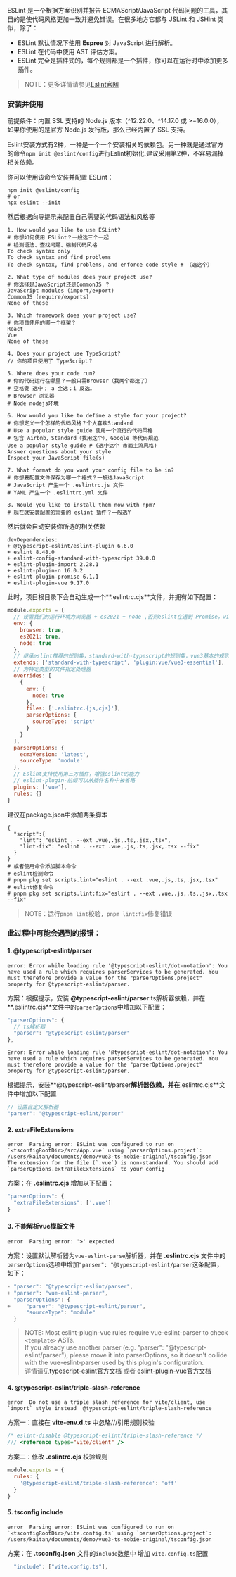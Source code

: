 ESLint 是一个根据方案识别并报告 ECMAScript/JavaScript 代码问题的工具，其目的是使代码风格更加一致并避免错误。在很多地方它都与 JSLint 和 JSHint 类似，除了：

- ESLint 默认情况下使用 **Espree** 对 JavaScript 进行解析。
- ESLint 在代码中使用 AST 评估方案。
- ESLint 完全是插件式的，每个规则都是一个插件，你可以在运行时中添加更多插件。

> NOTE：更多详情请参见[Eslint官网](https://zh-hans.eslint.org/docs/latest/use/getting-started)

### 安装并使用

前提条件：内置 SSL 支持的 Node.js 版本（^12.22.0、^14.17.0 或 >=16.0.0），如果你使用的是官方 Node.js 发行版，那么已经内置了 SSL 支持。

Eslint安装方式有2种，一种是一个一个安装相关的依赖包。另一种就是通过官方的命令`npm init @eslint/config`进行Eslint初始化,建议采用第2种，不容易漏掉相关依赖。

你可以使用该命令安装并配置 ESLint：

```shell
npm init @eslint/config
# or
npx eslint --init
```

然后根据向导提示来配置自己需要的代码语法和风格等

```shell
1. How would you like to use ESLint?
# 你想如何使用 ESLint？一般选三个一起
# 检测语法、查找问题、强制代码风格
To check syntax only
To check syntax and find problems
To check syntax, find problems, and enforce code style # （选这个）

2. What type of modules does your project use?
# 你选择是JavaScript还是CommonJS ？
JavaScript modules (import/export)
CommonJS (require/exports)
None of these

3. Which framework does your project use?
# 你项目使用的哪一个框架？
React
Vue
None of these

4. Does your project use TypeScript?
// 你的项目使用了 TypeScript？

5. Where does your code run?
# 你的代码运行在哪里？一般只需Browser（我两个都选了）
# 空格键 选中； a 全选；i 反选。
# Browser 浏览器
# Node nodejs环境

6. How would you like to define a style for your project?
# 你想定义一个怎样的代码风格？个人喜欢Standard
# Use a popular style guide 使用一个流行的代码风格
# 包含 Airbnb，Standard（我用这个），Google 等代码规范
Use a popular style guide # (选中这个 市面主流风格)
Answer questions about your style
Inspect your JavaScript file(s)

7. What format do you want your config file to be in?
# 你想要配置文件保存为哪一个格式？一般选JavaScript
# JavaScript 产生一个 .eslintrc.js 文件
# YAML 产生一个 .eslintrc.yml 文件

8. Would you like to install them now with npm?
# 现在就安装配置的需要的 eslint 插件？一般选Y
```

然后就会自动安装你所选的相关依赖

```shell
devDependencies:
+ @typescript-eslint/eslint-plugin 6.6.0
+ eslint 8.48.0
+ eslint-config-standard-with-typescript 39.0.0
+ eslint-plugin-import 2.28.1
+ eslint-plugin-n 16.0.2
+ eslint-plugin-promise 6.1.1
+ eslint-plugin-vue 9.17.0
```

此时，项目根目录下会自动生成一个**.eslintrc.cjs**文件，并拥有如下配置：

```js
module.exports = {
  // 设置我们的运行环境为浏览器 + es2021 + node ,否则eslint在遇到 Promise，window等全局对象时会报错
  env: {
    browser: true,
    es2021: true,
    node: true
  },
  // 继承eslint推荐的规则集，standard-with-typescript的规则集，vue3基本的规则集，
  extends: ['standard-with-typescript', 'plugin:vue/vue3-essential'],
  // 为特定类型的文件指定处理器
  overrides: [
    {
      env: {
        node: true
      },
      files: ['.eslintrc.{js,cjs}'],
      parserOptions: {
        sourceType: 'script'
      }
    }
  ],
  parserOptions: {
    ecmaVersion: 'latest',
    sourceType: 'module'
  },
  // Eslint支持使用第三方插件，增强eslint的能力
  // eslint-plugin-前缀可以从插件名称中被省略
  plugins: ['vue'],
  rules: {}
}
```

建议在package.json中添加两条脚本

```shell
{
  "script":{
    "lint": "eslint . --ext .vue,.js,.ts,.jsx,.tsx",
    "lint-fix": "eslint . --ext .vue,.js,.ts,.jsx,.tsx --fix"
  }
}
# 或者使用命令添加脚本命令
# eslint检测命令
# pnpm pkg set scripts.lint="eslint . --ext .vue,.js,.ts,.jsx,.tsx"
# eslint修复命令
# pnpm pkg set scripts.lint:fix="eslint . --ext .vue,.js,.ts,.jsx,.tsx --fix"
```

> NOTE：运行`pnpm lint`校验，`pnpm lint:fix`修复错误

### 此过程中可能会遇到的报错：

#### 1. @typescript-eslint/parser

```shell
error: Error while loading rule '@typescript-eslint/dot-notation': You have used a rule which requires parserServices to be generated. You must therefore provide a value for the "parserOptions.project" property for @typescript-eslint/parser.
```

方案：根据提示，安装 **@typescript-eslint/parser** ts解析器依赖，并在**.eslintrc.cjs**文件中的`parserOptions`中增加以下配置：

```js
"parserOptions": {
  // ts解析器
  "parser": "@typescript-eslint/parser"
},
```

```shell
Error: Error while loading rule '@typescript-eslint/dot-notation': You have used a rule which requires parserServices to be generated. You must therefore provide a value for the "parserOptions.project" property for @typescript-eslint/parser.
```

根据提示，安装**@typescript-eslint/parser**解析器依赖，并在**.eslintrc.cjs**文件中增加以下配置

```js
// 设置自定义解析器
"parser": "@typescript-eslint/parser"
```

#### 2. extraFileExtensions

```shell
error  Parsing error: ESLint was configured to run on `<tsconfigRootDir>/src/App.vue` using `parserOptions.project`: /users/kaitan/documents/demo/vue3-ts-mobie-original/tsconfig.json
The extension for the file (`.vue`) is non-standard. You should add `parserOptions.extraFileExtensions` to your config
```

方案：在 **.eslintrc.cjs** 增加以下配置：

```js
"parserOptions": {
  "extraFileExtensions": ['.vue']
}
```

#### 3. 不能解析vue模版文件

```shell
error  Parsing error: '>' expected
```

方案：设置默认解析器为`vue-eslint-parse`解析器，并在 **.eslintrc.cjs** 文件中的`parserOptions`选项中增加`"parser": "@typescript-eslint/parser`这条配置，如下：

```js
- "parser": "@typescript-eslint/parser",
+ "parser": "vue-eslint-parser",
  "parserOptions": {
+     "parser": "@typescript-eslint/parser",
      "sourceType": "module"
  }
```

> NOTE: Most eslint-plugin-vue rules require vue-eslint-parser to check `<template>` ASTs.  
> If you already use another parser (e.g. "parser": "@typescript-eslint/parser"), please move it into parserOptions, so it doesn't collide with the vue-eslint-parser used by this plugin's configuration.  
> 详情请见[typescript-eslint官方文档](https://typescript-eslint.io/linting/troubleshooting/#i-get-errors-telling-me-eslint-was-configured-to-run--however-that-tsconfig-does-not--none-of-those-tsconfigs-include-this-file) 或者 [eslint-plugin-vue官方文档](https://eslint.vuejs.org/user-guide/#usage)

#### 4. @typescript-eslint/triple-slash-reference

```shell
error  Do not use a triple slash reference for vite/client, use `import` style instead  @typescript-eslint/triple-slash-reference
```

方案一：直接在 **vite-env.d.ts** 中忽略///引用规则校验

```js
/* eslint-disable @typescript-eslint/triple-slash-reference */
/// <reference types="vite/client" />
```

方案二：修改 **.eslintrc.cjs** 校验规则

```js
module.exports = {
  rules: {
    '@typescript-eslint/triple-slash-reference': 'off'
  }
}
```

#### 5. tsconfig include

```shell
error  Parsing error: ESLint was configured to run on `<tsconfigRootDir>/vite.config.ts` using `parserOptions.project`: /users/kaitan/documents/demo/vue3-ts-mobie-original/tsconfig.json
```

方案：在 **.tsconfig.json** 文件的`include`数组中 增加 `vite.config.ts`配置

```js
  "include": ["vite.config.ts"],
```
